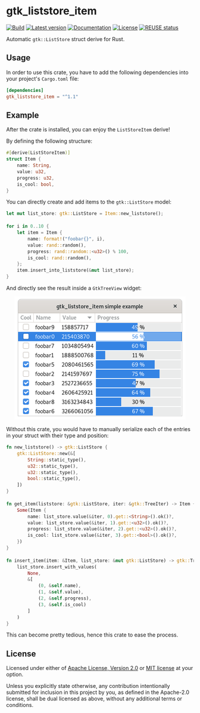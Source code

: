 <!--
SPDX-FileCopyrightText: 2022 Agathe Porte <microjoe@microjoe.org>

SPDX-License-Identifier: Apache-2.0 OR MIT
-->

# gtk_liststore_item

[![Build](https://github.com/MicroJoe/gtk_liststore_item/actions/workflows/ci.yml/badge.svg)](https://github.com/MicroJoe/gtk_liststore_item/actions/workflows/ci.yml)
[![Latest version](https://img.shields.io/crates/v/gtk_liststore_item.svg)](https://crates.io/crates/gtk_liststore_item)
[![Documentation](https://docs.rs/gtk_liststore_item/badge.svg)](https://docs.rs/gtk_liststore_item)
[![License](https://img.shields.io/crates/l/gtk_liststore_item.svg)](https://crates.io/crates/gtk_liststore_item)
[![REUSE status](https://api.reuse.software/badge/github.com/MicroJoe/gtk_liststore_item)](https://api.reuse.software/info/github.com/MicroJoe/gtk_liststore_item)

Automatic `gtk::ListStore` struct derive for Rust.

## Usage

In order to use this crate, you have to add the following dependencies into
your project's `Cargo.toml` file:

```toml
[dependencies]
gtk_liststore_item = "^1.1"
```

## Example

After the crate is installed, you can enjoy the `ListStoreItem` derive!

By defining the following structure:

```rust
#[derive(ListStoreItem)]
struct Item {
    name: String,
    value: u32,
    progress: u32,
    is_cool: bool,
}
```

You can directly create and add items to the `gtk::ListStore` model:

```rust
let mut list_store: gtk::ListStore = Item::new_liststore();

for i in 0..10 {
    let item = Item {
        name: format!("foobar{}", i),
        value: rand::random(),
        progress: rand::random::<u32>() % 100,
        is_cool: rand::random(),
    };
    item.insert_into_liststore(&mut list_store);
}
```

And directly see the result inside a `GtkTreeView` widget:

<p align="center">
  <img alt="Example screenshot with a table containing multiple entries"
src="docs/gtk_liststore_example_simple.png">
</p>

Without this crate, you would have to manually serialize each of the entries in
your struct with their type and position:

```rust
fn new_liststore() -> gtk::ListStore {
    gtk::ListStore::new(&[
        String::static_type(),
        u32::static_type(),
        u32::static_type(),
        bool::static_type(),
    ])
}

fn get_item(liststore: &gtk::ListStore, iter: &gtk::TreeIter) -> Item {
    Some(Item {
        name: list_store.value(&iter, 0).get::<String>().ok()?,
        value: list_store.value(&iter, 1).get::<u32>().ok()?,
        progress: list_store.value(&iter, 2).get::<u32>().ok()?,
        is_cool: list_store.value(&iter, 3).get::<bool>().ok()?,
    })
}

fn insert_item(item: &Item, list_store: &mut gtk::ListStore) -> gtk::TreeIter {
    list_store.insert_with_values(
        None,
        &[
            (0, &self.name),
            (1, &self.value),
            (2, &self.progress),
            (3, &self.is_cool)
        ]
    )
}
```

This can become pretty tedious, hence this crate to ease the process.

## License

Licensed under either of [Apache License, Version 2.0](LICENSE-APACHE) or [MIT
license](LICENSE-MIT) at your option.

Unless you explicitly state otherwise, any contribution intentionally submitted
for inclusion in this project by you, as defined in the Apache-2.0 license,
shall be dual licensed as above, without any additional terms or conditions.
